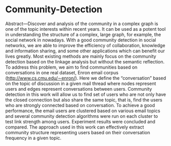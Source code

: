 # Community-Detection

Abstract—Discover and analysis of the community in a complex 
graph is one of the topic interests within recent years. It can be
used as a potent tool in understanding the structure of a complex,
large graph, for example, the social network in nowadays. With
a good community detection in social networks, we are able to
improve the efficiency of collaboration, knowledge and information
sharing, and some other applications which can benefit
our lives greatly. Most existing methods are mainly focus on the
community detection based on the linkage analysis but without
the semantic reflection. To address this problem, we aim to find
communities based on conversations in one real dataset, Enron
email corpus (http://www.cs.cmu.edu/∼enron/). Here we define
the “conversation” based on the topic of discussion in a given
mail thread where nodes represent users and edges represent
conversations between users. Community detection in this work
will allow us to find set of users who are not only have the closed
connection but also share the same topic, that is, find the users
who are strongly connected based on conversation. To achieve a
good performance, the email users are clustered based on various
email topics and several community detection algorithms were
run on each cluster to test link strength among users. Experiment
results were concluded and compared. The approach used in this
work can effectively extract community structure representing
users based on their conversation frequency in a given topic.
